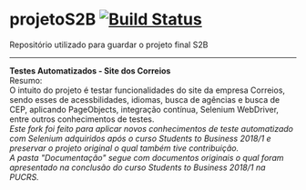 # projetoS2B [![Build Status](https://travis-ci.org/fmbdutra/projetoS2B.svg?branch=master)](https://travis-ci.org/fmbdutra/projetoS2B)


Repositório utilizado para guardar o projeto final S2B

<hr>
<b>Testes Automatizados - Site dos Correios</b>
<br/>
Resumo:<br>
O intuito do projeto é testar funcionalidades do site da empresa Correios, sendo esses de acessbilidades, idiomas, busca de agências e busca de CEP, aplicando PageObjects, integração contínua, Selenium WebDriver, entre outros conhecimentos de testes.
<br/><br\>
<i>Este fork foi feito para aplicar novos conhecimentos de teste automatizado com Selenium adquiridos após o curso Students to Business 2018/1 e preservar o projeto original o qual também tive contribuição.<br>
A pasta "Documentação" segue com documentos originais o qual foram apresentado na conclusão do curso Students to Business 2018/1 na PUCRS. 
<br/><br/>
